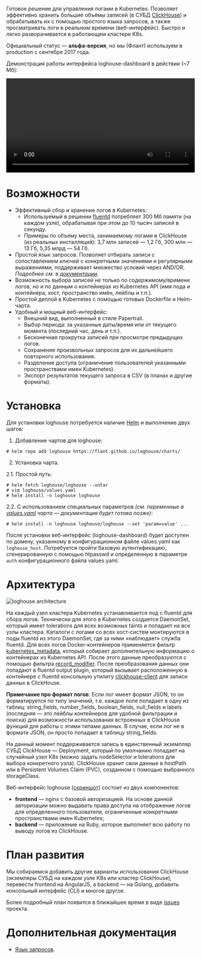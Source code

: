 Готовое решение для управления логами в Kubernetes. Позволяет эффективно хранить большие объёмы записей (в СУБД [ClickHouse](https://github.com/yandex/ClickHouse)) и обрабатывать их с помощью простого языка запросов, а также просматривать логи в реальном времени (веб-интерфейс). Быстро и легко разворачивается в работающем кластере K8s.

Официальный статус — **альфа-версия**, но мы (Флант) используем в production с сентября 2017 года.

Демонстрация работы интерфейса loghouse-dashboard в действии (~7 Мб):

<video width="100%" controls><source src="https://cdn.rawgit.com/flant/loghouse/master/docs/web-ui-animated.mp4" type="video/mp4"></video>

# Возможности

* Эффективный сбор и хранение логов в Kubernetes:
  * Используемый в решении [fluentd](https://www.fluentd.org/) потребляет 300 Мб памяти (на каждом узле), обрабатывая при этом до 10 тысяч записей в секунду.
  * Примеры по объему места, занимаемому логами в ClickHouse (из реальных инсталляций): 3,7 млн записей — 1,2 Гб, 300 млн — 13 Гб, 5,35 млрд — 54 Гб.
* Простой язык запросов. Позволяет отбирать записи с сопоставлением ключей с конкретными значениями и регулярными выражениями, поддерживает множество условий через AND/OR. *Подробнее см. в [документации](query-language.md).*
* Возможность выбора записей не только по содержимому/времени логов, но и по данным о контейнерах из Kubernetes API (имя пода и контейнера, хост, пространство имён, лейблы и т.п.).
* Простой деплой в Kubernetes с помощью готовых Dockerfile и Helm-чарта.
* Удобный и мощный веб-интерфейс:
  * Внешний вид, выполненный в стиле Papertrail.
  * Выбор периода: за указанные даты/время или от текущего момента (последний час, день и т.п.).
  * Бесконечная прокрутка записей при просмотре предыдущих логов.
  * Сохранение произвольных запросов для их дальнейшего повторного использования.
  * Разделение доступа (ограничение пользователей указанными пространствами имен Kubernetes).
  * Экспорт результатов текущего запроса в CSV (в планах и другие форматы).

# Установка

Для установки loghouse потребуется наличие [Helm](https://github.com/kubernetes/helm) и выполнение двух шагов:

1. Добавление чартов для loghouse:
```
# helm repo add loghouse https://flant.github.io/loghouse/charts/
```

2. Установка чарта.

2.1. Простой путь:

```
# helm fetch loghouse/loghouse --untar
# vim loghouse/values.yaml
# helm install -n loghouse loghouse
```

2.2. С использованием специальных параметров *(см. переменные в [values.yaml](https://github.com/flant/loghouse/blob/master/charts/loghouse/values.yaml) чарта — документация будет готова позже)*:

```
# helm install -n loghouse loghouse/loghouse --set 'param=value' ...
```

После установки веб-интерфейс (loghouse-dashboard) будет доступен по домену, указанному в конфигурационном файле values.yaml как ```loghouse_host```. Потребуется пройти базовую аутентификацию, сгенерированную с помощью htpasswd и определенную в параметре ```auth``` конфигурационного файла values.yaml.

# Архитектура

![loghouse architecture](https://cdn.rawgit.com/flant/loghouse/master/docs/architecture.png)

На каждый узел кластера Kubernetes устанавливается под с fluentd для сбора логов. Технически для этого в Kubernetes создается DaemonSet, который имеет tolerations для всех возможных taints и попадает на все узлы кластера. Каталоги с логами со всех хост-систем монтируются в поды fluentd из этого DaemonSet, где за ними «наблюдает» служба fluentd. Для всех логов Docker-контейнеров применяется фильтр [kubernetes_metadata](https://github.com/fabric8io/fluent-plugin-kubernetes_metadata_filter), который собирает дополнительную информацию о контейнерах из Kubernetes API. После этого данные преобразуются с помощью фильтра [record_modifier](https://github.com/repeatedly/fluent-plugin-record-modifier). После преобразования данных они попадают в fluentd output plugin, который вызывает расположенную в контейнере с fluentd консольную утилиту [clickhouse-client](https://clickhouse.yandex/docs/en/interfaces/cli.html) для записи данных в ClickHouse.

**Примечание про формат логов**: Если лог имеет формат JSON, то он форматируется по типу значений, т.е. каждое поле попадает в одну из таблиц: string_fields, number_fields, boolean_fields, null_fields и labels (последняя — это лейблы контейнеров для удобной фильтрации и поиска) для возможности использования встроенных в ClickHouse функций для работы с этими типами данных. В случае, если лог не в формате JSON, он просто попадает в таблицу string_fields.

На данный момент поддерживается запись в единственный экземпляр СУБД ClickHouse — Deployment, который по умолчанию попадает на случайный узел K8s (можно задать nodeSelector и tolerations для выбора конкретного узла). ClickHouse хранит свои данные в hostPath или в Persistent Volumes Claim (PVC), созданном с помощью выбранного storageClass.

Веб-интерфейс loghouse ([скриншот](http://screenshot.flant.ru/asidorovj/04/81/0481900cca291c45718bd6dbae66c64b98fa0b32.png)) состоит из двух компонентов:

* **frontend** — nginx с базовой авторизацией. На основе данной авторизации можно выдавать права доступа на отображение логов для определенного пользователя, ограниченные конкретными пространствами имен Kubernetes;
* **backend** — приложение на Ruby, которое выполняет всю работу по выводу логов из ClickHouse.

# План развития

Мы собираемся добавить другие варианты использования ClickHouse (экземляры СУБД на каждом узле K8s или кластер ClickHouse), перевести frontend на AngularJS, а backend — на Golang, добавить консольный интерфейс (CLI) и многое другое.

Более подробный план появится в ближайшее время в виде [issues](https://github.com/flant/loghouse/issues) проекта.

# Дополнительная документация

* [Язык запросов](query-language.md).

